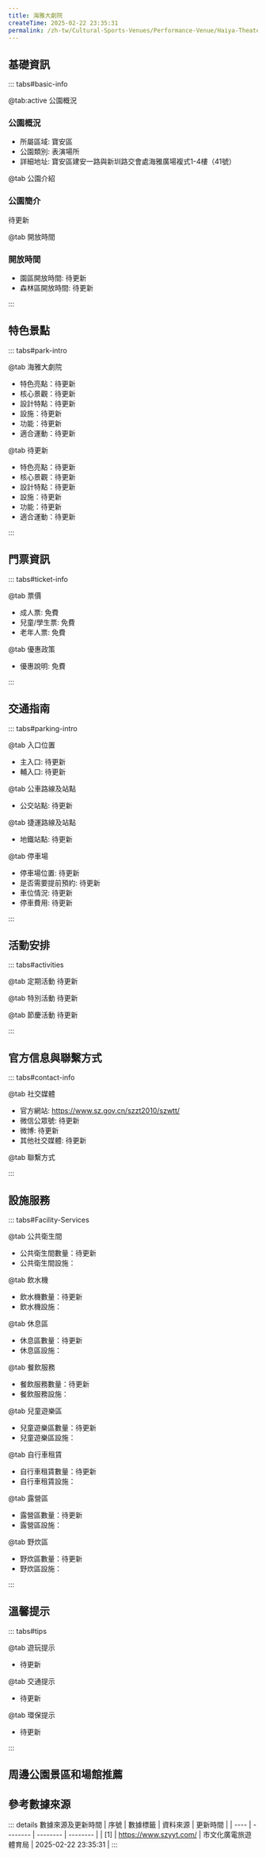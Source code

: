 ```yaml
---
title: 海雅大劇院
createTime: 2025-02-22 23:35:31
permalink: /zh-tw/Cultural-Sports-Venues/Performance-Venue/Haiya-Theater/
---
```



<script setup>
import ImageSwiper from '/.vuepress/theme/components/ImageSwiper.vue'
// 轮播图数据
const swiperItems = [
    {
                link: 'https://www.szyyt.com/vancheerfile/images/2024/12/20241206143332910.jpg',
                title: '海雅大劇院',
                description: '待更新...',
                author: '市文化廣電旅遊體育局',
                date: '2025/02/23'
                },
  {
                link: 'https://www.szyyt.com/vancheerfile/images/2024/12/20241206143332910.jpg',
                title: '海雅大劇院',
                description: '待更新...',
                author: '市文化廣電旅遊體育局',
                date: '2025/02/23'
                }
]
// 配置项
const swiperConfig = {
  height: 500,
  showInfo: true
}
</script>
<!-- 轮播图组件 -->
<ImageSwiper :items="swiperItems" :config="swiperConfig" />



## 基礎資訊

::: tabs#basic-info

@tab:active 公園概況
### 公園概況
- 所屬區域: 寶安區
- 公園類別: 表演場所
- 詳細地址: 寶安區建安一路與新圳路交會處海雅廣場複式1-4樓（41號）

@tab 公園介紹
### 公園簡介
待更新

@tab 開放時間
### 開放時間
- 園區開放時間: 待更新
- 森林區開放時間: 待更新

:::

## 特色景點

::: tabs#park-intro

@tab 海雅大劇院
<ImageCard
image="https://www.szyyt.com/vancheerfile/images/2024/12/20241206143332910.jpg"
    title="海雅大劇院"
    description="待更新"
    date=""
    author="市文化廣電旅遊體育局"
/>


- 特色亮點：待更新
- 核心景觀：待更新
- 設計特點：待更新
- 設施：待更新
- 功能：待更新
- 適合運動：待更新

@tab 待更新
<ImageCard
image="https://www.szyyt.com/vancheerfile/images/2024/12/20241206143332910.jpg"
    title="海雅大劇院"
    description="待更新"
    date=""
    author="市文化廣電旅遊體育局"
/>


- 特色亮點：待更新
- 核心景觀：待更新
- 設計特點：待更新
- 設施：待更新
- 功能：待更新
- 適合運動：待更新

:::

## 門票資訊

::: tabs#ticket-info

@tab 票價
- 成人票: 免費
- 兒童/學生票: 免費
- 老年人票: 免費

@tab 優惠政策
- 優惠說明: 免費

:::

## 交通指南

::: tabs#parking-intro

@tab 入口位置
- 主入口: 待更新
- 輔入口: 待更新

@tab 公車路線及站點
- 公交站點: 待更新

@tab 捷運路線及站點
- 地鐵站點: 待更新

@tab 停車場
- 停車場位置: 待更新
- 是否需要提前預約: 待更新
- 車位情況: 待更新
- 停車費用: 待更新

:::

## 活動安排

::: tabs#activities

@tab 定期活動
待更新

@tab 特別活動
待更新

@tab 節慶活動
待更新

:::

## 官方信息與聯繫方式

::: tabs#contact-info

@tab 社交媒體
- 官方網站: https://www.sz.gov.cn/szzt2010/szwtt/
- 微信公眾號: 待更新
- 微博: 待更新
- 其他社交媒體: 待更新

@tab 聯繫方式

:::

## 設施服務

::: tabs#Facility-Services

@tab 公共衛生間
- 公共衛生間數量：待更新
- 公共衛生間設施：

@tab 飲水機
- 飲水機數量：待更新
- 飲水機設施：

@tab 休息區
- 休息區數量：待更新
- 休息區設施：

@tab 餐飲服務
- 餐飲服務數量：待更新
- 餐飲服務設施：

@tab 兒童遊樂區
- 兒童遊樂區數量：待更新
- 兒童遊樂區設施：

@tab 自行車租賃
- 自行車租賃數量：待更新
- 自行車租賃設施：

@tab 露營區
- 露營區數量：待更新
- 露營區設施：

@tab 野炊區
- 野炊區數量：待更新
- 野炊區設施：

:::

## 溫馨提示

::: tabs#tips

@tab 遊玩提示
- 待更新

@tab 交通提示
- 待更新

@tab 環保提示
- 待更新

:::

## 周邊公園景區和場館推薦

<CardGrid>
  <ImageCard
        image="https://www.sz.gov.cn/img/4/4109/4109492/11167822.png"
        title="龍崗文化中心"
        description="龍崗文化中心大劇院位於文化中心A區二樓，觀眾席分為二樓，共設825個座位，其中堂座533席，樓座292席。大劇院台口寬14.5米，高8.2米，深21米。副台寬14.5米，高6.5米，深16米。舞台配備升降樂池，擁有48道吊桿，其中燈桿9道，景桿39道，最高可升至18公尺。配備聚光燈、染色燈、圖案燈、切割燈等專業燈具310台，進口調光台2台，專業揚聲器1組。劇場天花採用跌級設計，為觀眾展現繁星滿天的漸層視野與幽美意境。經過聲光電、舞台機械、智慧化系統的全面升級，大劇院得以呈現更高品質視聽效果，帶來愉悅的觀演體驗。"
        href="/zh-tw/Cultural-Sports-Venues/Performance-Venue/Longgang-Cultural-Center/"
        author="待更新"
        date="2025/01/02"
      />
      <ImageCard
        image="https://www.sz.gov.cn/img/4/4109/4109492/11167822.png"
        title="龍崗文化中心"
        description="龍崗文化中心大劇院位於文化中心A區二樓，觀眾席分為二樓，共設825個座位，其中堂座533席，樓座292席。大劇院台口寬14.5米，高8.2米，深21米。副台寬14.5米，高6.5米，深16米。舞台配備升降樂池，擁有48道吊桿，其中燈桿9道，景桿39道，最高可升至18公尺。配備聚光燈、染色燈、圖案燈、切割燈等專業燈具310台，進口調光台2台，專業揚聲器1組。劇場天花採用跌級設計，為觀眾展現繁星滿天的漸層視野與幽美意境。經過聲光電、舞台機械、智慧化系統的全面升級，大劇院得以呈現更高品質視聽效果，帶來愉悅的觀演體驗。"
        href="/zh-tw/Cultural-Sports-Venues/Performance-Venue/Longgang-Cultural-Center/"
        author="待更新"
        date="2025/01/02"
      />
    </CardGrid>


## 參考數據來源

::: details 數據來源及更新時間
| 序號 | 數據標籤 | 資料來源 | 更新時間 |
| ---- | -------- | -------- | -------- |
| [1] | https://www.szyyt.com/ | 市文化廣電旅遊體育局 | 2025-02-22 23:35:31 |
:::

